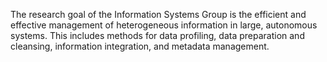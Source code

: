 The research goal of the Information Systems Group is the efficient and effective management of heterogeneous information in large, autonomous systems. This includes methods for data profiling, data preparation and cleansing, information integration, and metadata management.
